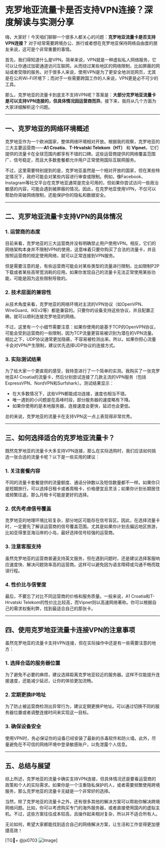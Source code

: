 # 克罗地亚流量卡是否支持VPN连接？深度解读与实测分享

嗨，大家好！今天咱们聊聊一个很多人都关心的问题：**克罗地亚流量卡是否支持VPN连接？** 对于经常需要跨境办公、旅行或者想在克罗地亚保持网络自由度的朋友来说，这可是个非常重要的事情。

首先，我们得知道什么是VPN。简单来说，VPN就是一种虚拟私人网络服务，它可以让你通过加密通道访问互联网，从而绕过某些地区的网络限制，比如屏蔽的网站或者受限的服务。对于很多人来说，使用VPN是为了更安全地浏览网页，尤其是在公共Wi-Fi环境下；而对于一些需要跨国工作的人来说，VPN更是必不可少的工具。

那么，克罗地亚的流量卡到底支不支持VPN呢？答案是：**大部分克罗地亚流量卡是可以支持VPN连接的，但具体情况因运营商而异**。接下来，我将从几个方面为大家详细解析这个问题。

---

## 一、克罗地亚的网络环境概述

克罗地亚作为一个欧洲国家，整体网络环境相对开放。根据我的观察，克罗地亚的三大主要运营商——**A1 Croatia**、**T-Hrvatski Telekom（HT）** 和 **Vipnet**，它们提供的流量卡在全球范围内都享有不错的口碑。这些运营商提供的网络覆盖范围广、信号稳定，而且大多数套餐都允许用户正常使用国际互联网服务。

不过，这里需要特别提到的是，克罗地亚虽然是一个相对开放的国家，但在某些特定情况下，政府可能会对某些内容进行审查或限制。例如，像Facebook、Instagram等社交平台在克罗地亚通常是完全可用的，但如果你尝试访问一些政治敏感的内容，可能会遇到被屏蔽的情况。因此，在克罗地亚使用VPN，不仅可以帮助你突破网络限制，还能保护你的隐私和数据安全。

---

## 二、克罗地亚流量卡支持VPN的具体情况

### 1. **运营商的态度**
目前来看，克罗地亚的三大运营商并没有明确禁止用户使用VPN。相反，它们的网络架构本身并不限制VPN的使用，这意味着只要你购买了合法的流量卡，并且按照运营商的规定使用网络，就可以正常连接到VPN服务。

但是需要注意的是，有些运营商可能会对某些类型的流量进行限制，比如限制P2P下载或者某些高带宽消耗的应用。如果你发现自己的流量卡无法正常使用某些功能，可能是因为这些限制导致的。

### 2. **技术层面的兼容性**
从技术角度来看，克罗地亚的网络环境对主流的VPN协议（如OpenVPN、WireGuard、IKEv2等）都是兼容的。只要你的设备支持这些协议，并且配置正确，就可以顺利连接克罗地亚的网络。

不过，这里有一个小细节需要注意：如果你使用的是基于TCP的OpenVPN协议，可能会受到运营商的一些限制，因为TCP流量更容易被识别为潜在的VPN流量。相比之下，UDP协议通常更加隐蔽，不容易被检测出来。所以，如果你担心流量卡会对VPN产生限制，建议优先选择UDP协议的连接方式。

### 3. **实际测试结果**
为了给大家一个更直观的感受，我特意进行了一个简单的实测。我购买了一张克罗地亚A1 Croatia的流量卡，然后分别尝试连接了几款主流的VPN服务（包括ExpressVPN、NordVPN和Surfshark）。测试结果显示：

- 在大多数情况下，这些VPN都能成功连接，速度也相当不错。
- 唯一遇到的小问题是在高峰时段，部分服务器的速度略有下降。
- 如果你使用的是本地服务器，连接速度会更快，延迟也会更低。

总的来说，克罗地亚的流量卡在支持VPN这一点上表现得非常优秀。

---

## 三、如何选择适合的克罗地亚流量卡？

既然克罗地亚的流量卡大多支持VPN连接，那么在实际选购时，我们应该如何挑选一张合适的流量卡呢？以下是一些实用的建议：

### 1. **关注套餐内容**
不同的流量卡套餐提供的流量额度、通话分钟数以及短信数量都不一样。如果你只是短期旅行，可以选择日租卡或者周租卡，价格便宜且灵活；如果你计划长期居住或频繁往返，那么月租卡可能是更好的选择。

### 2. **优先考虑信号覆盖**
克罗地亚的地理环境比较复杂，部分地区可能存在信号盲区。因此，在选择流量卡时，一定要先了解该运营商的信号覆盖范围。尤其是如果你计划去偏远地区旅游，比如亚得里亚海沿岸的小岛，最好选择信号较强的运营商。

### 3. **注意客服支持**
虽然克罗地亚的运营商普遍支持英文服务，但在遇到问题时，还是建议选择客服响应速度快、解决问题效率高的运营商。这样可以避免因为语言障碍或沟通不畅而耽误行程。

### 4. **性价比与信誉度**
最后，不要忘了对比不同运营商的价格和服务质量。一般来说，A1 Croatia和T-Hrvatski Telekom的性价比比较高，而Vipnet则以高速网络著称。你可以根据自己的需求权衡利弊，找到最适合自己的那张卡。

---

## 四、使用克罗地亚流量卡连接VPN的注意事项

虽然克罗地亚的流量卡支持VPN连接，但在实际操作中还是有一些需要注意的地方：

### 1. **选择合适的服务器位置**
为了避免不必要的麻烦，建议选择距离克罗地亚较近的服务器。这样不仅能提升连接速度，还能减少延迟，让你的体验更加流畅。

### 2. **定期更换IP地址**
为了防止被运营商检测出异常行为，建议定期更换IP地址。可以通过切换不同的服务器位置或者调整连接时间来实现这一目标。

### 3. **确保设备安全**
使用VPN时，务必保证你的设备已经安装了最新的杀毒软件和防火墙。此外，尽量避免在不可信的网络环境中登录敏感账户，以免泄露个人信息。

---

## 五、总结与展望

综上所述，克罗地亚的流量卡确实支持VPN连接，但具体情况还是要看运营商的政策和个人的实际需求。如果你是一个注重隐私保护的人，或者需要频繁使用跨境服务，那么克罗地亚的流量卡无疑是一个非常好的选择。

当然，除了克罗地亚的流量卡之外，还有很多其他的解决方案可以帮助你解决跨境网络问题。比如，你可以考虑购买专门的海外服务器，或者直接使用国内的虚拟主机。不过，这些方案往往成本较高，且操作起来相对复杂，所以并不适合所有人。

无论如何，希望大家都能找到适合自己的网络解决方案，让生活和工作变得更加便捷高效！

[TG💪+ @jx0703 ![Image](https://github.com/user-attachments/assets/dbca1d08-cadb-493c-b0ec-ad6f7a83f270)]